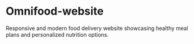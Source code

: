 # Omnifood-website
Responsive and modern food delivery website showcasing healthy meal plans and personalized nutrition options.
